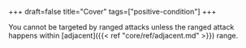 +++
draft=false
title="Cover"
tags=["positive-condition"]
+++

You cannot be targeted by ranged attacks unless the ranged attack happens within [adjacent]({{< ref "core/ref/adjacent.md" >}}) range.
